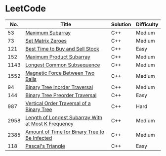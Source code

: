 
LeetCode
========

|   No. | Title                                                                                               | Solution   | Difficulty   |
|-------|-----------------------------------------------------------------------------------------------------|------------|--------------|
|    53 | [ Maximum Subarray](https://leetcode.com/problems/maximum-subarray/)                                | C++        | Medium       |
|    73 | [Set Matrix Zeroes](https://leetcode.com/problems/set-matrix-zeroes/)                               | C++        | Medium       |
|   121 | [Best Time to Buy and Sell Stock](https://leetcode.com/problems/best-time-to-buy-and-sell-stock/)   | C++        | Easy         |
|   152 | [Maximum Product Subarray](https://leetcode.com/problems/maximum-product-subarray/)                 | C++        | Medium       |
|  1143 | [Longest Common Subsequence](https://leetcode.com/problems/longest-common-subsequence/)             | C++        | Medium       |
|  1552 | [Magnetic Force Between Two Balls](https://leetcode.com/problems/magnetic-force-between-two-balls/) | C++        | Medium       |
|  94 | [Binary Tree Inorder Traversal](https://leetcode.com/problems/binary-tree-inorder-traversal/) | C++        | Medium       |
|  144 | [Binary Tree Preorder Traversal](https://leetcode.com/problems/binary-tree-preorder-traversal/) | C++        | Easy       |
|987| [Vertical Order Traversal of a Binary Tree](https://leetcode.com/problems/vertical-order-traversal-of-a-binary-tree/)|C++|Hard|
|2958| [Length of Longest Subarray With at Most K Frequency](https://leetcode.com/problems/length-of-longest-subarray-with-at-most-k-frequency/)|C++|Medium|
|2385| [Amount of Time for Binary Tree to Be Infected](https://leetcode.com/problems/amount-of-time-for-binary-tree-to-be-infected/)|C++|Medium|
|118| [Pascal's Triangle](https://leetcode.com/problems/pascals-triangle/)|C++|Easy|







